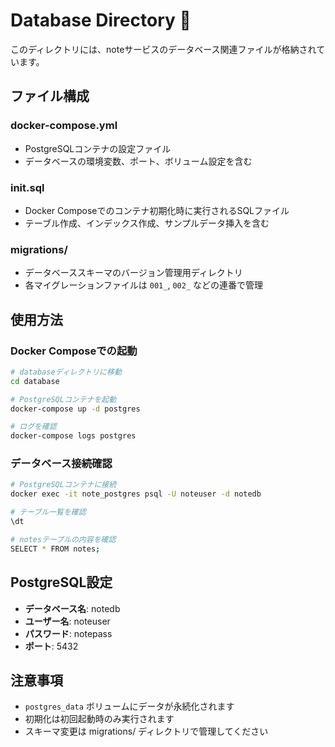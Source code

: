 # Database Directory 📁

このディレクトリには、noteサービスのデータベース関連ファイルが格納されています。

## ファイル構成

### docker-compose.yml
- PostgreSQLコンテナの設定ファイル
- データベースの環境変数、ポート、ボリューム設定を含む

### init.sql
- Docker Composeでのコンテナ初期化時に実行されるSQLファイル
- テーブル作成、インデックス作成、サンプルデータ挿入を含む

### migrations/
- データベーススキーマのバージョン管理用ディレクトリ
- 各マイグレーションファイルは `001_`, `002_` などの連番で管理

## 使用方法

### Docker Composeでの起動
```bash
# databaseディレクトリに移動
cd database

# PostgreSQLコンテナを起動
docker-compose up -d postgres

# ログを確認
docker-compose logs postgres
```

### データベース接続確認
```bash
# PostgreSQLコンテナに接続
docker exec -it note_postgres psql -U noteuser -d notedb

# テーブル一覧を確認
\dt

# notesテーブルの内容を確認
SELECT * FROM notes;
```

## PostgreSQL設定

- **データベース名**: notedb
- **ユーザー名**: noteuser
- **パスワード**: notepass
- **ポート**: 5432

## 注意事項

- `postgres_data` ボリュームにデータが永続化されます
- 初期化は初回起動時のみ実行されます
- スキーマ変更は migrations/ ディレクトリで管理してください
